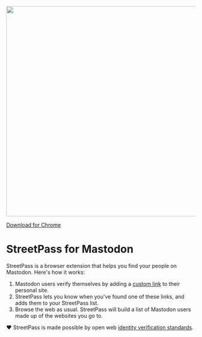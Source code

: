 <img width="560" alt="" src="https://raw.githubusercontent.com/tvler/streetpass/main/api/public/screen3.png">

[Download for Chrome](https://chrome.google.com/webstore/detail/streetpass-for-mastodon/fphjfedjhinpnjblomfebcjjpdpakhhn)

# StreetPass for Mastodon

StreetPass is a browser extension that helps you find your people on Mastodon. Here's how it works:

1. Mastodon users verify themselves by adding a [custom link](https://docs.joinmastodon.org/user/profile/#verification) to their personal site.
2. StreetPass lets you know when you've found one of these links, and adds them to your StreetPass list.
3. Browse the web as usual. StreetPass will build a list of Mastodon users made up of the websites you go to.

❤️ StreetPass is made possible by open web [identity verification standards](http://microformats.org/wiki/rel-me).
